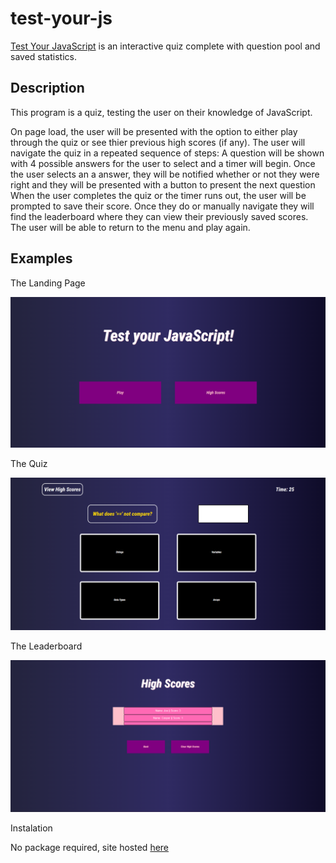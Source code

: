 # test-your-js

[Test Your JavaScript](https://joerdixon.github.io/test-your-js/) is an interactive quiz complete with question pool and saved statistics.

## Description

This program is a quiz, testing the user on their knowledge of JavaScript.

On page load, the user will be presented with the option to either play through the quiz or see thier previous high scores (if any). 
The user will navigate the quiz in a repeated sequence of steps: A question will be shown with 4 possible answers for the user to select and a timer will begin. Once the user selects an a answer, they will be notified whether or not they were right and they will be presented with a button to present the next question When the user completes the quiz or the timer runs out, the user will be prompted to save their score. Once they do or manually navigate they will find the leaderboard where they can view their previously saved scores. The user will be able to return to the menu and play again.

## Examples

The Landing Page

![The landing page of the quiz](./assets/images/landing-ex.png)

The Quiz

![An example of what the quiz looks like while it is being played](./assets/images/quiz-ex.png)

The Leaderboard

![The leaderboard showing 2 scores that were saved by previous players](./assets/images/leaderboard-final.png)

Instalation

No package required, site hosted [here](https://joerdixon.github.io/test-your-js/)